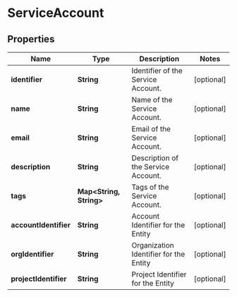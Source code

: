 # ServiceAccount

## Properties
Name | Type | Description | Notes
------------ | ------------- | ------------- | -------------
**identifier** | **String** | Identifier of the Service Account. |  [optional]
**name** | **String** | Name of the Service Account. |  [optional]
**email** | **String** | Email of the Service Account. |  [optional]
**description** | **String** | Description of the Service Account. |  [optional]
**tags** | **Map&lt;String, String&gt;** | Tags of the Service Account. |  [optional]
**accountIdentifier** | **String** | Account Identifier for the Entity |  [optional]
**orgIdentifier** | **String** | Organization Identifier for the Entity |  [optional]
**projectIdentifier** | **String** | Project Identifier for the Entity |  [optional]
